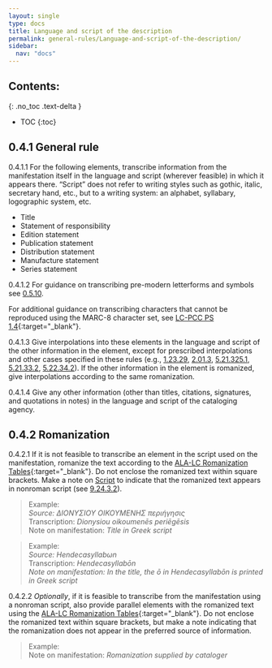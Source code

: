 ```yaml
---
layout: single
type: docs
title: Language and script of the description
permalink: general-rules/Language-and-script-of-the-description/
sidebar:
  nav: "docs"
---
```


## Contents:
{: .no_toc .text-delta }

- TOC
{:toc}

## 0.4.1 General rule

<a name="0.4.1.1">0.4.1.1</a> For the following elements, transcribe information from the manifestation itself in the language and script (wherever feasible) in which it appears there. “Script” does not refer to writing styles such as gothic, italic, secretary hand, etc., but to a writing system: an alphabet, syllabary, logographic system, etc.

+ Title
+ Statement of responsibility
+ Edition statement
+ Publication statement
+ Distribution statement
+ Manufacture statement
+ Series statement

<a name="0.4.1.2">0.4.1.2</a> For guidance on transcribing pre-modern letterforms and symbols see [0.5.10](/DCRMR/general-rules/Transcription/#0.5.10).

For additional guidance on transcribing characters that cannot be reproduced using the MARC-8 character set, see [LC-PCC PS 1.4](http://access.rdatoolkit.org/lcpschp1_lcps1-141.html){:target="_blank"}.

<a name="0.4.1.3">0.4.1.3</a> Give interpolations into these elements in the language and script of the other information in the element, except for prescribed interpolations and other cases specified in these rules (e.g., [1.23.29](/DCRMR/title/Other-title-information/#12329-order-and-source-of-other-title-information), [2.01.3](/DCRMR/sor/#2013-form-and-order-of-information), [5.21.325.1](/DCRMR/ppdm/Place-of-publication/#5.21.325.1), [5.21.33.2](/DCRMR/ppdm/Place-of-publication/#5.21.33.2), [5.22.34.2](/DCRMR/ppdm/Name-of-publisher/#5.22.34.2)). If the other information in the element is romanized, give interpolations according to the same romanization.

<a name="0.4.1.4">0.4.1.4</a> Give any other information (other than titles, citations, signatures, and quotations in notes) in the language and script of the cataloging agency.

## 0.4.2 Romanization

<a name="0.4.2.1">0.4.2.1</a> If it is not feasible to transcribe an element in the script used on the manifestation, romanize the text according to the [ALA-LC Romanization Tables](https://www.loc.gov/catdir/cpso/roman.html){:target="_blank"}. Do not enclose the romanized text within square brackets. Make a note on [Script](/DCRMR/additional-notes/Script/) to indicate that the romanized text appears in nonroman script (see [9.24.3.2](/DCRMR/additional-notes/Script/#9.24.3.2)).

>Example:  
><CITE>Source: ΔΙΟΝΥΣΙΟΥ ΟΙΚΟΥΜΕΝΗΣ περιήγησις</CITE>  
>Transcription: <CITE>Dionysiou oikoumenēs periēgēsis</CITE>  
>Note on manifestation: <CITE>Title in Greek script</CITE>

>Example:  
><CITE>Source: Hendecasyllabωn</CITE>  
>Transcription: <CITE><CITE>Hendecasyllabōn</CITE>  
>Note on manifestation: <CITE>In the title, the ō in Hendecasyllabōn is printed in Greek script</CITE>

<a name="0.4.2.2">0.4.2.2</a> *Optionally*, if it is feasible to transcribe from the manifestation using a nonroman script, also provide parallel elements with the romanized text using the [ALA-LC Romanization Tables](https://www.loc.gov/catdir/cpso/roman.html){:target="_blank"}. Do not enclose the romanized text within square brackets, but make a note indicating that the romanization does not appear in the preferred source of information.

>Example:  
>Note on manifestation: <CITE>Romanization supplied by cataloger</CITE>